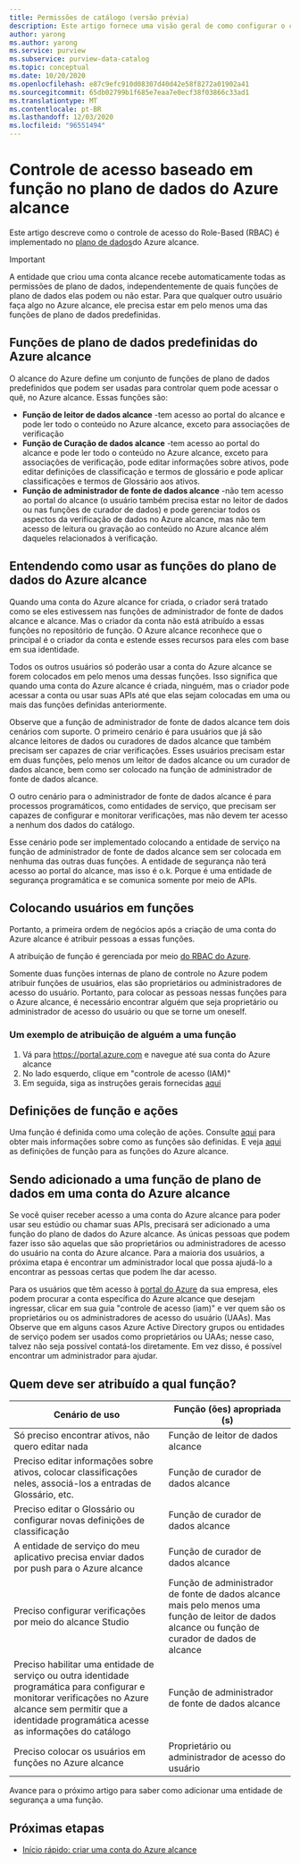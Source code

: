 ```yaml
---
title: Permissões de catálogo (versão prévia)
description: Este artigo fornece uma visão geral de como configurar o controle de acesso de Role-Based (RBAC) no Azure alcance
author: yarong
ms.author: yarong
ms.service: purview
ms.subservice: purview-data-catalog
ms.topic: conceptual
ms.date: 10/20/2020
ms.openlocfilehash: e87c9efc910d08307d40d42e58f8272a01902a41
ms.sourcegitcommit: 65db02799b1f685e7eaa7e0ecf38f03866c33ad1
ms.translationtype: MT
ms.contentlocale: pt-BR
ms.lasthandoff: 12/03/2020
ms.locfileid: "96551494"
---
```

# <a name="role-based-access-control-in-azure-purviews-data-plane"></a>Controle de acesso baseado em função no plano de dados do Azure alcance

Este artigo descreve como o controle de acesso do Role-Based (RBAC) é implementado no [plano de dados](../azure-resource-manager/management/control-plane-and-data-plane.md#data-plane)do Azure alcance.

> [!IMPORTANT]
> A entidade que criou uma conta alcance recebe automaticamente todas as permissões de plano de dados, independentemente de quais funções de plano de dados elas podem ou não estar. Para que qualquer outro usuário faça algo no Azure alcance, ele precisa estar em pelo menos uma das funções de plano de dados predefinidas.

## <a name="azure-purviews-pre-defined-data-plane-roles"></a>Funções de plano de dados predefinidas do Azure alcance

O alcance do Azure define um conjunto de funções de plano de dados predefinidos que podem ser usadas para controlar quem pode acessar o quê, no Azure alcance. Essas funções são:

* **Função de leitor de dados alcance** -tem acesso ao portal do alcance e pode ler todo o conteúdo no Azure alcance, exceto para associações de verificação
* **Função de Curação de dados alcance** -tem acesso ao portal do alcance e pode ler todo o conteúdo no Azure alcance, exceto para associações de verificação, pode editar informações sobre ativos, pode editar definições de classificação e termos de glossário e pode aplicar classificações e termos de Glossário aos ativos.
* **Função de administrador de fonte de dados alcance** -não tem acesso ao portal do alcance (o usuário também precisa estar no leitor de dados ou nas funções de curador de dados) e pode gerenciar todos os aspectos da verificação de dados no Azure alcance, mas não tem acesso de leitura ou gravação ao conteúdo no Azure alcance além daqueles relacionados à verificação.

## <a name="understanding-how-to-use-azure-purviews-data-plane-roles"></a>Entendendo como usar as funções do plano de dados do Azure alcance

Quando uma conta do Azure alcance for criada, o criador será tratado como se eles estivessem nas funções de administrador de fonte de dados alcance e alcance. Mas o criador da conta não está atribuído a essas funções no repositório de função. O Azure alcance reconhece que o principal é o criador da conta e estende esses recursos para eles com base em sua identidade.

Todos os outros usuários só poderão usar a conta do Azure alcance se forem colocados em pelo menos uma dessas funções. Isso significa que quando uma conta do Azure alcance é criada, ninguém, mas o criador pode acessar a conta ou usar suas APIs até que elas sejam colocadas em uma ou mais das funções definidas anteriormente.

Observe que a função de administrador de fonte de dados alcance tem dois cenários com suporte. O primeiro cenário é para usuários que já são alcance leitores de dados ou curadores de dados alcance que também precisam ser capazes de criar verificações. Esses usuários precisam estar em duas funções, pelo menos um leitor de dados alcance ou um curador de dados alcance, bem como ser colocado na função de administrador de fonte de dados alcance.

O outro cenário para o administrador de fonte de dados alcance é para processos programáticos, como entidades de serviço, que precisam ser capazes de configurar e monitorar verificações, mas não devem ter acesso a nenhum dos dados do catálogo.

Esse cenário pode ser implementado colocando a entidade de serviço na função de administrador de fonte de dados alcance sem ser colocada em nenhuma das outras duas funções. A entidade de segurança não terá acesso ao portal do alcance, mas isso é o.k. Porque é uma entidade de segurança programática e se comunica somente por meio de APIs.

## <a name="putting-users-into-roles"></a>Colocando usuários em funções

Portanto, a primeira ordem de negócios após a criação de uma conta do Azure alcance é atribuir pessoas a essas funções.

A atribuição de função é gerenciada por meio [do RBAC do Azure](../role-based-access-control/overview.md).

Somente duas funções internas de plano de controle no Azure podem atribuir funções de usuários, elas são proprietários ou administradores de acesso do usuário. Portanto, para colocar as pessoas nessas funções para o Azure alcance, é necessário encontrar alguém que seja proprietário ou administrador de acesso do usuário ou que se torne um oneself.

### <a name="an-example-of-assigning-someone-to-a-role"></a>Um exemplo de atribuição de alguém a uma função

1. Vá para https://portal.azure.com e navegue até sua conta do Azure alcance
1. No lado esquerdo, clique em "controle de acesso (IAM)"
1. Em seguida, siga as instruções gerais fornecidas [aqui](../role-based-access-control/quickstart-assign-role-user-portal.md#create-a-resource-group)

## <a name="role-definitions-and-actions"></a>Definições de função e ações

Uma função é definida como uma coleção de ações. Consulte [aqui](../role-based-access-control/role-definitions.md) para obter mais informações sobre como as funções são definidas. E veja [aqui](../role-based-access-control/built-in-roles.md) as definições de função para as funções do Azure alcance.

## <a name="getting-added-to-a-data-plane-role-in-an-azure-purview-account"></a>Sendo adicionado a uma função de plano de dados em uma conta do Azure alcance

Se você quiser receber acesso a uma conta do Azure alcance para poder usar seu estúdio ou chamar suas APIs, precisará ser adicionado a uma função do plano de dados do Azure alcance. As únicas pessoas que podem fazer isso são aquelas que são proprietários ou administradores de acesso do usuário na conta do Azure alcance. Para a maioria dos usuários, a próxima etapa é encontrar um administrador local que possa ajudá-lo a encontrar as pessoas certas que podem lhe dar acesso.

Para os usuários que têm acesso à [portal do Azure](https://portal.azure.com) da sua empresa, eles podem procurar a conta específica do Azure alcance que desejam ingressar, clicar em sua guia "controle de acesso (iam)" e ver quem são os proprietários ou os administradores de acesso do usuário (UAAs). Mas Observe que em alguns casos Azure Active Directory grupos ou entidades de serviço podem ser usados como proprietários ou UAAs; nesse caso, talvez não seja possível contatá-los diretamente. Em vez disso, é possível encontrar um administrador para ajudar.

## <a name="who-should-be-assigned-to-what-role"></a>Quem deve ser atribuído a qual função?

|Cenário de uso|Função (ões) apropriada (s)|
|-------------|-----------------|
|Só preciso encontrar ativos, não quero editar nada|Função de leitor de dados alcance|
|Preciso editar informações sobre ativos, colocar classificações neles, associá-los a entradas de Glossário, etc.|Função de curador de dados alcance|
|Preciso editar o Glossário ou configurar novas definições de classificação|Função de curador de dados alcance|
|A entidade de serviço do meu aplicativo precisa enviar dados por push para o Azure alcance|Função de curador de dados alcance|
|Preciso configurar verificações por meio do alcance Studio|Função de administrador de fonte de dados alcance mais pelo menos uma função de leitor de dados alcance ou função de curador de dados de alcance|
|Preciso habilitar uma entidade de serviço ou outra identidade programática para configurar e monitorar verificações no Azure alcance sem permitir que a identidade programática acesse as informações do catálogo |Função de administrador de fonte de dados alcance|
|Preciso colocar os usuários em funções no Azure alcance | Proprietário ou administrador de acesso do usuário |

Avance para o próximo artigo para saber como adicionar uma entidade de segurança a uma função.

## <a name="next-steps"></a>Próximas etapas

* [Início rápido: criar uma conta do Azure alcance](create-catalog-portal.md)
